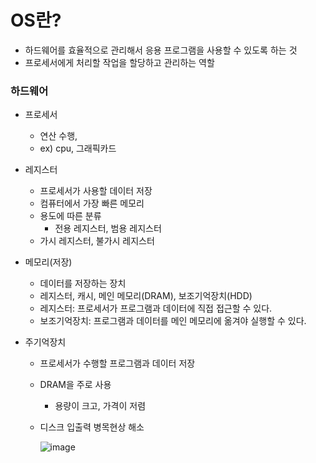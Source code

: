 <h1> OS란? </h1>

- 하드웨어를 효율적으로 관리해서 응용 프로그램을 사용할 수 있도록 하는 것
- 프로세서에게 처리할 작업을 할당하고 관리하는 역할

<h3> 하드웨어 </h3>

- 프로세서
  - 연산 수행,
  - ex) cpu, 그래픽카드
  
- 레지스터
  - 프로세서가 사용할 데이터 저장
  - 컴퓨터에서 가장 빠른 메모리
  - 용도에 따른 분류
    - 전용 레지스터, 범용 레지스터
  - 가시 레지스터, 불가시 레지스터

- 메모리(저장)
  - 데이터를 저장하는 장치
  - 레지스터, 캐시, 메인 메모리(DRAM), 보조기억장치(HDD)
  - 레지스터: 프로세서가 프로그램과 데이터에 직접 접근할 수 있다.
  - 보조기억장치: 프로그램과 데이터를 메인 메모리에 옮겨야 실행할 수 있다.

- 주기억장치
  - 프로세서가 수행할 프로그램과 데이터 저장
  - DRAM을 주로 사용
    - 용량이 크고, 가격이 저렴
  - 디스크 입출력 병목현상 해소
    
      ![image](https://github.com/youbeen2798/Deep-CS-study_for_interview/assets/62228401/7baa0399-7878-4f52-9566-5b7672a64259)
